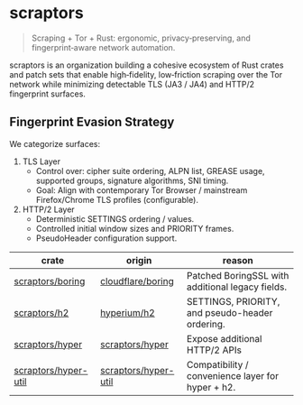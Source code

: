 # scraptors

> Scraping + Tor + Rust: ergonomic, privacy‑preserving, and fingerprint‑aware network automation.

scraptors is an organization building a cohesive ecosystem of Rust crates and patch sets that enable high‑fidelity, low‑friction scraping over the Tor network while minimizing detectable TLS (JA3 / JA4) and HTTP/2 fingerprint surfaces.

## Fingerprint Evasion Strategy

We categorize surfaces:

1. TLS Layer
   - Control over: cipher suite ordering, ALPN list, GREASE usage, supported groups, signature algorithms, SNI timing.
   - Goal: Align with contemporary Tor Browser / mainstream Firefox/Chrome TLS profiles (configurable).
2. HTTP/2 Layer
   - Deterministic SETTINGS ordering / values.
   - Controlled initial window sizes and PRIORITY frames.
   - PseudoHeader configuration support.

| crate | origin | reason |
|-------|--------|--------|
| [scraptors/boring](https://github.com/scraptors/boring) | [cloudflare/boring](https://github.com/cloudflare/boring) | Patched BoringSSL with additional legacy fields. |
| [scraptors/h2](https://github.com/scraptors/h2) | [hyperium/h2](https://github.com/hyperium/h2) | SETTINGS, PRIORITY, and pseudo-header ordering. |
| [scraptors/hyper](https://github.com/scraptors/hyper) | [scraptors/hyper](https://github.com/hyperium/hyper) | Expose additional HTTP/2 APIs |
| [scraptors/hyper-util](https://github.com/scraptors/hyper-util) | [scraptors/hyper-util](https://github.com/hyperium/hyper-util) | Compatibility / convenience layer for hyper + h2. |

